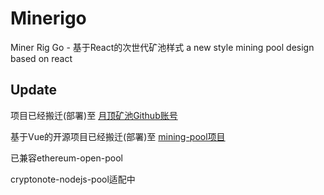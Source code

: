 # Minerigo

Miner Rig Go - 基于React的次世代矿池样式 a new style mining pool design based on react

## Update

项目已经搬迁(部署)至 [月顶矿池Github账号](https://github.com/m00ntop)

基于Vue的开源项目已经搬迁(部署)至 [mining-pool项目](https://github.com/mining-pool)

已兼容ethereum-open-pool

cryptonote-nodejs-pool适配中
